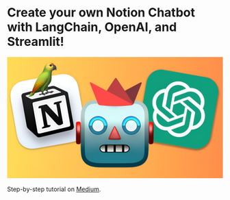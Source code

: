 # Create your own Notion Chatbot with LangChain, OpenAI, and Streamlit!


![Thumbnail](notion_chatbot_thumbnail_1.png)

Step-by-step tutorial on [Medium](https://logan-vendrix.medium.com/create-your-own-notion-chatbot-with-langchain-openai-and-streamlit-fcb385f432a2).